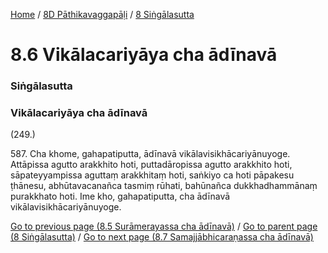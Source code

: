 
[Home](/) / [8D Pāthikavaggapāḷi](../../8D.md) / [8 Siṅgālasutta](../8.md)

# 8.6 Vikālacariyāya cha ādīnavā

### Siṅgālasutta

### Vikālacariyāya cha ādīnavā

(249.)

587\. Cha khome, gahapatiputta, ādīnavā vikālavisikhācariyānuyoge. Attāpissa agutto arakkhito hoti, puttadāropissa agutto arakkhito hoti, sāpateyyampissa aguttaṃ arakkhitaṃ hoti, saṅkiyo ca hoti pāpakesu ṭhānesu, abhūtavacanañca tasmiṃ rūhati, bahūnañca dukkhadhammānaṃ purakkhato hoti. Ime kho, gahapatiputta, cha ādīnavā vikālavisikhācariyānuyoge.

[Go to previous page (8.5 Surāmerayassa cha ādīnavā)](8.5.md) / [Go to parent page (8 Siṅgālasutta)](../8.md) / [Go to next page (8.7 Samajjābhicaraṇassa cha ādīnavā)](8.7.md)



